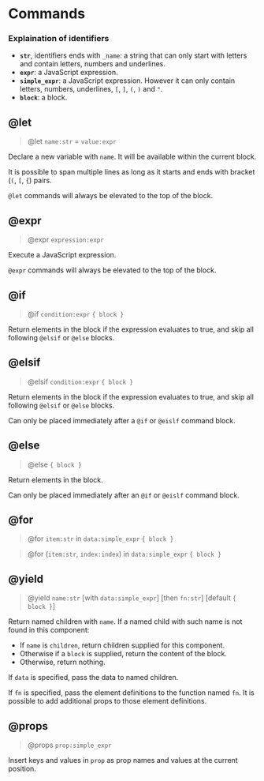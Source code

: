 # Commands

### Explaination of identifiers

- **`str`**, identifiers ends with `_name`: a string that can only start with letters and contain letters, numbers and underlines.
- **`expr`**: a JavaScript expression.
- **`simple_expr`**: a JavaScript expression. However it can only contain letters, numbers, underlines, `[`, `]`, `(`, `)` and `"`.
- **`block`**: a block.

## @let

> @let `name:str` = `value:expr`

Declare a new variable with `name`. It will be available within the current block.

It is possible to span multiple lines as long as it starts and ends with bracket (`(`, `[`, `{`) pairs.

`@let` commands will always be elevated to the top of the block.

## @expr

> @expr `expression:expr`

Execute a JavaScript expression.

`@expr` commands will always be elevated to the top of the block.

## @if

> @if `condition:expr` `{ block }`

Return elements in the block if the expression evaluates to true, and skip all following `@elsif` or `@else` blocks.

## @elsif

> @elsif `condition:expr` `{ block }`

Return elements in the block if the expression evaluates to true, and skip all following `@elsif` or `@else` blocks.

Can only be placed immediately after a `@if` or `@eislf` command block.

## @else

> @else `{ block }`

Return elements in the block.

Can only be placed immediately after an `@if` or `@eislf` command block.

## @for

> @for `item:str` in `data:simple_expr` `{ block }`

> @for (`item:str`, `index:index`) in `data:simple_expr` `{ block }`

## @yield

> @yield `name:str` [with `data:simple_expr`] [then `fn:str`] [default `{ block }`]

Return named children with `name`.
If a named child with such name is not found in this component:
- If `name` is `children`, return children supplied for this component.
- Otherwise if a `block` is supplied, return the content of the block.
- Otherwise, return nothing.

If `data` is specified, pass the data to named children.

If `fn` is specified, pass the element definitions to the function named `fn`.
It is possible to add additional props to those element definitions.

## @props

> @props `prop:simple_expr`

Insert keys and values in `prop` as prop names and values at the current position.
